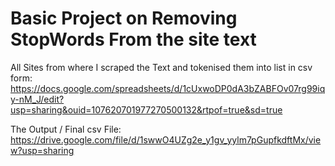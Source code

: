 # Basic Project on Removing StopWords From the site text

All Sites from where I scraped the Text and tokenised them into list in csv form: 
https://docs.google.com/spreadsheets/d/1cUxwoDP0dA3bZABFOv07rg99iqy-nM_J/edit?usp=sharing&ouid=107620701977270500132&rtpof=true&sd=true

The Output / Final csv File: https://drive.google.com/file/d/1swwO4UZg2e_y1gv_yylm7pGupfkdftMx/view?usp=sharing
